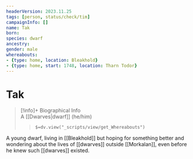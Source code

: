 ```yaml
---
headerVersion: 2023.11.25
tags: [person, status/check/tim]
campaignInfo: []
name: Tak
born:
species: dwarf
ancestry:
gender: male
whereabouts:
- {type: home, location: Bleakhold}
- {type: home, start: 1748, location: Tharn Todor}
---
```

# Tak
>[!info]+ Biographical Info  
> A [[Dwarves|dwarf]] (he/him)  
>> `$=dv.view("_scripts/view/get_Whereabouts")`

A young dwarf, living in [[Bleakhold]] but hoping for something better and wondering about the lives of [[dwarves]] outside [[Morkalan]], even before he knew such [[dwarves]] existed. 